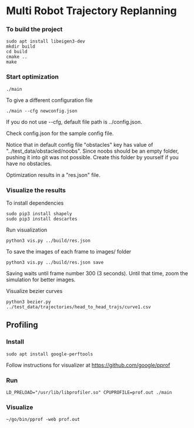 # Multi Robot Trajectory Replanning

### To build the project

```
sudo apt install libeigen3-dev
mkdir build
cd build
cmake ..
make
```
### Start optimization
```
./main
```

To give a different configuration file
```
./main --cfg newconfig.json
```

If you do not use --cfg, default file path is ../config.json.

Check config.json for the sample config file.

Notice that in default config file "obstacles" key has value of "../test_data/obstacled/noobs". Since noobs should be an empty folder, pushing it into git was not possible. Create this folder by yourself if you have no obstacles.

Optimization results in a "res.json" file.

### Visualize the results

To install dependencies
```
sudo pip3 install shapely
sudo pip3 install descartes
```

Run visualization

```
python3 vis.py ../build/res.json
```

To save the images of each frame to images/ folder

```
python3 vis.py ../build/res.json save
```

Saving waits until frame number 300 (3 seconds). Until that time, zoom the simulation for better images.

Visualize bezier curves
```
python3 bezier.py ../test_data/trajectories/head_to_head_trajs/curve1.csv
```

## Profiling

### Install

```
sudo apt install google-perftools
```

Follow instructions for visualizer at https://github.com/google/pprof

### Run

```
LD_PRELOAD="/usr/lib/libprofiler.so" CPUPROFILE=prof.out ./main
```

### Visualize

```
~/go/bin/pprof -web prof.out
```



